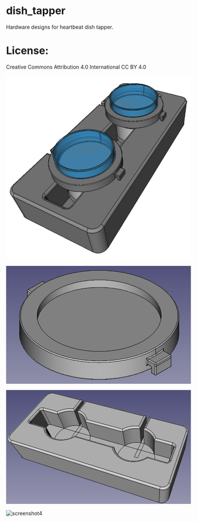 # dish_tapper
Hardware designs for heartbeat dish tapper.

# License: 
Creative Commons Attribution 4.0 International CC BY 4.0

![screenshot1](images/assembly.png)

![screenshot2](images/large_dish_holder.png)

![screenshot3](images/base_plate.png)

![screenshot4](images/small_dish_tapper.png)




